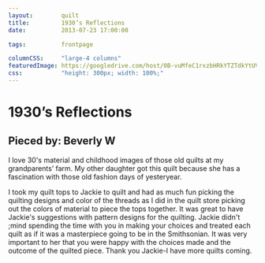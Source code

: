 ```yaml
---
layout:        quilt
title:         1930’s Reflections
date:          2013-07-23 17:00:00

tags:          frontpage

columnCSS:     "large-4 columns"
featuredImage: https://googledrive.com/host/0B-vuMfeC1rxzbHRkYTZTdkYtUVk
css:           "height: 300px; width: 100%;"
---
```


# 1930’s Reflections

## Pieced by: Beverly W

I love 30's material and childhood images of those old quilts at my grandparents’ farm. My other daughter got this quilt because she has a fascination with those old fashion days of yesteryear.

I took my quilt tops to Jackie to quilt and had as much fun picking the quilting designs and color of the threads as I did in the quilt store picking out the colors of material to piece the tops together.  It was great to have Jackie's suggestions with pattern designs for the quilting. Jackie didn't ;mind spending the time with you in making your choices and treated each quilt as if it was a masterpiece going to be in the Smithsonian.  It was very important to her that you were happy with the choices made and the outcome of the quilted piece.  Thank you Jackie-I have more quilts coming.